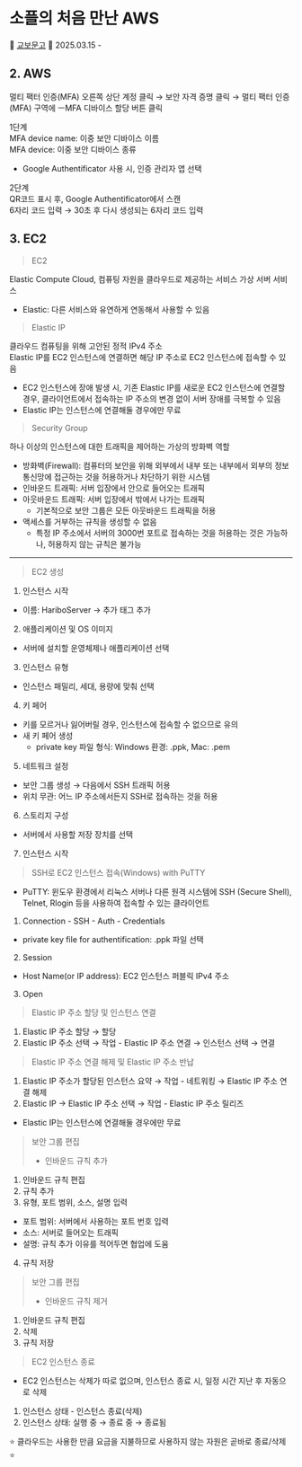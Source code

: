 # 소플의 처음 만난 AWS
🏪 [교보문고](https://product.kyobobook.co.kr/detail/S000214700630)
📖 2025.03.15 - 

## 2. AWS
멀티 팩터 인증(MFA)
오른쪽 상단 계정 클릭 → 보안 자격 증명 클릭 → 멀티 팩터 인증(MFA) 구역에 ㅡMFA 디바이스 할당 버튼 클릭

1단계  
MFA device name: 이중 보안 디바이스 이름  
MFA device: 이중 보안 디바이스 종류  
  * Google Authentificator 사용 시, 인증 관리자 앱 선택

2단계  
QR코드 표시 후, Google Authentificator에서 스캔  
6자리 코드 입력 → 30초 후 다시 생성되는 6자리 코드 입력

## 3. EC2
>EC2

Elastic Compute Cloud, 컴퓨팅 자원을 클라우드로 제공하는 서비스
가상 서버 서비스
  * Elastic: 다른 서비스와 유연하게 연동해서 사용할 수 있음

>Elastic IP

클라우드 컴퓨팅을 위해 고안된 정적 IPv4 주소  
Elastic IP를 EC2 인스턴스에 연결하면 해당 IP 주소로 EC2 인스턴스에 접속할 수 있음
  * EC2 인스턴스에 장애 발생 시, 기존 Elastic IP를 새로운 EC2 인스턴스에 연결할 경우, 클라이언트에서 접속하는 IP 주소의 변경 없이 서버 장애를 극복할 수 있음
  * Elastic IP는 인스턴스에 연결해둘 경우에만 무료

>Security Group

하나 이상의 인스턴스에 대한 트래픽을 제어하는 가상의 방화벽 역할
  * 방화벽(Firewall): 컴퓨터의 보안을 위해 외부에서 내부 또는 내부에서 외부의 정보통신망에 접근하는 것을 허용하거나 차단하기 위한 시스템
  * 인바운드 트래픽: 서버 입장에서 안으로 들어오는 트래픽
  * 아웃바운드 트래픽: 서버 입장에서 밖에서 나가는 트래픽
    * 기본적으로 보안 그룹은 모든 아웃바운드 트래픽을 허용
  * 액세스를 거부하는 규칙을 생성할 수 없음
    * 특정 IP 주소에서 서버의 3000번 포트로 접속하는 것을 허용하는 것은 가능하나, 허용하지 않는 규칙은 불가능

---
>EC2 생성

1. 인스턴스 시작
  * 이름: HariboServer → 추가 태그 추가
2. 애플리케이션 및 OS 이미지
  * 서버에 설치할 운영체제나 애플리케이션 선택
3. 인스턴스 유형
  * 인스턴스 패밀리, 세대, 용량에 맞춰 선택
4. 키 페어
  * 키를 모르거나 잃어버릴 경우, 인스턴스에 접속할 수 없으므로 유의
  * 새 키 페어 생성
    * private key 파일 형식: Windows 환경: .ppk, Mac: .pem
5. 네트워크 설정
  * 보안 그룹 생성 → 다음에서 SSH 트래픽 허용
  * 위치 무관: 어느 IP 주소에서든지 SSH로 접속하는 것을 허용
6. 스토리지 구성
  * 서버에서 사용할 저장 장치를 선택
7. 인스턴스 시작

>SSH로 EC2 인스턴스 접속(Windows) with PuTTY
  * PuTTY: 윈도우 환경에서 리눅스 서버나 다른 원격 시스템에 SSH (Secure Shell), Telnet, Rlogin 등을 사용하여 접속할 수 있는 클라이언트

1. Connection - SSH - Auth - Credentials
  * private key file for authentification: .ppk 파일 선택
2. Session
  * Host Name(or IP address): EC2 인스턴스 퍼블릭 IPv4 주소
3. Open

>Elastic IP 주소 할당 및 인스턴스 연결
1. Elastic IP 주소 할당 → 할당
2. Elastic IP 주소  선택 → 작업 - Elastic IP 주소 연결 → 인스턴스 선택 → 연결

>Elastic IP 주소 연결 해제 및 Elastic IP 주소 반납
1. Elastic IP 주소가 할당된 인스턴스 요약 → 작업 - 네트워킹 → Elastic IP 주소 연결 해제
2. Elastic IP → Elastic IP 주소  선택 → 작업 - Elastic IP 주소 릴리즈
  * Elastic IP는 인스턴스에 연결해둘 경우에만 무료

>보안 그룹 편집
>* 인바운드 규칙 추가
1. 인바운드 규칙 편집
2. 규칙 추가
3. 유형, 포트 범위, 소스, 설명 입력
  * 포트 범위: 서버에서 사용하는 포트 번호 입력
  * 소스: 서버로 들어오는 트래픽
  * 설명: 규칙 추가 이유를 적어두면 협업에 도움
4. 규칙 저장

>보안 그룹 편집
>* 인바운드 규칙 제거
1. 인바운드 규칙 편집
2. 삭제
3. 규칙 저장

>EC2 인스턴스 종료
  * EC2 인스턴스는 삭제가 따로 없으며, 인스턴스 종료 시, 일정 시간 지난 후 자동으로 삭제
1. 인스턴스 상태 - 인스턴스 종료(삭제)
2. 인스턴스 상태: 실행 중 → 종료 중 → 종료됨

⭐ 클라우드는 사용한 만큼 요금을 지불하므로 사용하지 않는 자원은 곧바로 종료/삭제 ⭐